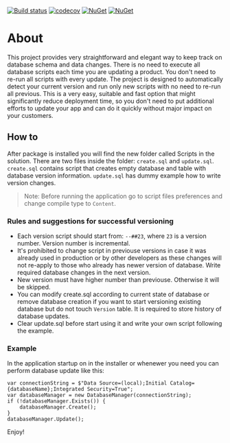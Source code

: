 [![Build status](https://ci.appveyor.com/api/projects/status/67m0b862xccvismj/branch/master?svg=true)](https://ci.appveyor.com/project/Yuriy-Pelekh/database-versioning/branch/master)
[![codecov](https://codecov.io/gh/Yuriy-Pelekh/Database.Versioning/branch/master/graph/badge.svg)](https://codecov.io/gh/Yuriy-Pelekh/Database.Versioning)
[![NuGet](https://img.shields.io/nuget/v/Database.Versioning.svg)](https://www.nuget.org/packages/Database.Versioning)
[![NuGet](https://img.shields.io/nuget/dt/Database.Versioning.svg)](https://www.nuget.org/packages/Database.Versioning)

# About
This project provides very straightforward and elegant way to keep track on database schema and data changes. There is no need to execute all database scripts each time you are updating a product. You don't need to re-run all scripts with every update. The project is designed to automatically detect your current version and run only new scripts with no need to re-run all previous. This is a very easy, suitable and fast option that might significantly reduce deployment time, so you don't need to put additional efforts to update your app and can do it quickly without major impact on your customers.

## How to
After package is installed you will find the new folder called Scripts in the solution. There are two files inside the folder: `create.sql` and `update.sql`. `create.sql` contains script that creates empty database and table with database version information.
`update.sql` has dummy example how to write version changes.
> Note: Before running the application go to script files preferences and change compile type to `Content`.

### Rules and suggestions for successful versioning
- Each version script should start from: `--##23`, where `23` is a version number. Version number is incremental.
- It's prohibited to change script in previouse versions in case it was already used in production or by other developers as these changes will not re-apply to those who already has newer version of database. Write required database changes in the next version.
- New version must have higher number than previouse. Otherwise it will be skipped.
- You can modify create.sql according to current state of database or remove database creation if you want to start versioning existing database but do not touch `Version` table. It is required to store history of database updates.
- Clear update.sql before start using it and write your own script following the example.

### Example
In the application startup on in the installer or whenewer you need you can perform database update like this:

```
var connectionString = $"Data Source=(local);Initial Catalog={databaseName};Integrated Security=True";
var databaseManager = new DatabaseManager(connectionString);
if (!databaseManager.Exists()) {
    databaseManager.Create();
}
databaseManager.Update();
```
Enjoy!
